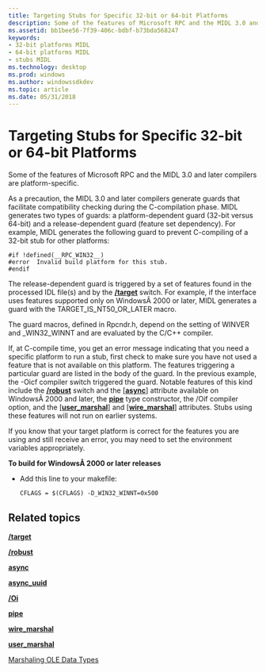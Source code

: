 ```yaml
---
title: Targeting Stubs for Specific 32-bit or 64-bit Platforms
description: Some of the features of Microsoft RPC and the MIDL 3.0 and later compilers are platform-specific.
ms.assetid: bb1bee56-7f39-406c-bdbf-b73bda568247
keywords:
- 32-bit platforms MIDL
- 64-bit platforms MIDL
- stubs MIDL
ms.technology: desktop
ms.prod: windows
ms.author: windowssdkdev
ms.topic: article
ms.date: 05/31/2018
---
```


# Targeting Stubs for Specific 32-bit or 64-bit Platforms

Some of the features of Microsoft RPC and the MIDL 3.0 and later compilers are platform-specific.

As a precaution, the MIDL 3.0 and later compilers generate guards that facilitate compatibility checking during the C-compilation phase. MIDL generates two types of guards: a platform-dependent guard (32-bit versus 64-bit) and a release-dependent guard (feature set dependency). For example, MIDL generates the following guard to prevent C-compiling of a 32-bit stub for other platforms:

``` syntax
#if !defined(__RPC_WIN32__)
#error  Invalid build platform for this stub.
#endif
```

The release-dependent guard is triggered by a set of features found in the processed IDL file(s) and by the [**/target**](-target.md) switch. For example, if the interface uses features supported only on WindowsÂ 2000 or later, MIDL generates a guard with the TARGET\_IS\_NT50\_OR\_LATER macro.

The guard macros, defined in Rpcndr.h, depend on the setting of WINVER and \_WIN32\_WINNT and are evaluated by the C/C++ compiler.

If, at C-compile time, you get an error message indicating that you need a specific platform to run a stub, first check to make sure you have not used a feature that is not available on this platform. The features triggering a particular guard are listed in the body of the guard. In the previous example, the -Oicf compiler switch triggered the guard. Notable features of this kind include the [**/robust**](-robust.md) switch and the \[[**async**](async.md)\] attribute available on WindowsÂ 2000 and later, the [**pipe**](pipe.md) type constructor, the /Oif compiler option, and the \[[**user\_marshal**](user-marshal.md)\] and \[[**wire\_marshal**](wire-marshal.md)\] attributes. Stubs using these features will not run on earlier systems.

If you know that your target platform is correct for the features you are using and still receive an error, you may need to set the environment variables appropriately.

**To build for WindowsÂ 2000 or later releases**

-   Add this line to your makefile:

    ``` syntax
    CFLAGS = $(CFLAGS) -D_WIN32_WINNT=0x500
    ```

## Related topics

<dl> <dt>

[**/target**](-target.md)
</dt> <dt>

[**/robust**](-robust.md)
</dt> <dt>

[**async**](async.md)
</dt> <dt>

[**async\_uuid**](async-uuid.md)
</dt> <dt>

[**/Oi**](-oi.md)
</dt> <dt>

[**pipe**](pipe.md)
</dt> <dt>

[**wire\_marshal**](wire-marshal.md)
</dt> <dt>

[**user\_marshal**](user-marshal.md)
</dt> <dt>

[Marshaling OLE Data Types](marshaling-ole-data-types.md)
</dt> </dl>

 

 




